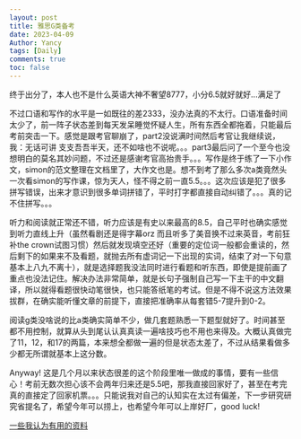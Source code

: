 ```yaml
---
layout: post
title: 雅思G类备考
date: 2023-04-09
Author: Yancy
tags: [Daily]
comments: true
toc: false
---
```



终于出分了，本人也不是什么英语大神不奢望8777，小分6.5就好就好...满足了

不过口语和写作的水平是一如既往的差2333，没办法真的不太行。口语准备时间太少了，前一阵子状态差到每天发呆睡觉怀疑人生，所有东西全都拖着，只能最后考前突击一下。感觉是跟考官聊崩了，part2没说满时间然后考官让我继续说，我：无话可讲 支支吾吾半天，还不如啥也不说呢。。。part3最后问了一个至今也没想明白的莫名其妙问题，不过还是感谢考官高抬贵手。。。写作是终于练了一下小作文，simon的范文整理在文档里了，大作文也是。想不到考了那么多次a类竟然头一次看simon的写作课，惊为天人，怪不得之前一直5.5。。。这次应该是犯了很多拼写错误，出来才意识到很多单词拼错了，平时打字都直接自动纠错了。。。真的记不住拼写。。。

听力和阅读就正常还不错，听力应该是有史以来最高的8.5，自己平时也确实感觉到听力直线上升（虽然看剧还是得字幕orz 而且听多了美音换不过来英音，考前狂补the crown试图习惯）然后就发现填空还好（重要的定位词一般都会重读的，然后剩下的如果来不及看题，就抛去所有虚词记一下出现的实词，结束了对一下句意基本上八九不离十），就是选择题我没法同时进行看题和听东西，即使是提前画了重点也没法记住。解决办法非常简单，就是长句子强制自己写一下主干的中文翻译，所以就得看题很快动笔很快，也只能答纸笔的考试。但是不得不说这方法效果拔群，在确实能听懂文章的前提下，直接把准确率从每套错5-7提升到0-2。

阅读g类没啥说的比a类确实简单不少，做几套题熟悉一下题型就好了。时间甚至都不用控制，就算从头到尾认认真真读一遍啥技巧也不用也来得及。大概认真做完了11，12，和17的两篇，本来想全都做一遍的但是状态太差了，不过从结果看做多少都无所谓就基本上这分数。

Anyway! 这是几个月以来状态很差的这个阶段里唯一做成的事情，要有一些信心！考前无数次担心该不会两年归来还是5.5吧，那我直接回家好了，甚至在考完真的直接定了回家机票。。。只能说我对自己的认知实在太过有偏差，下一步研究研究省提名了，希望今年可以捞上，也希望今年可以上岸好厂，good luck! 

[一些我认为有用的资料]( https://github.com/YancyLi1117/DailyNotes/tree/master/IELTS)